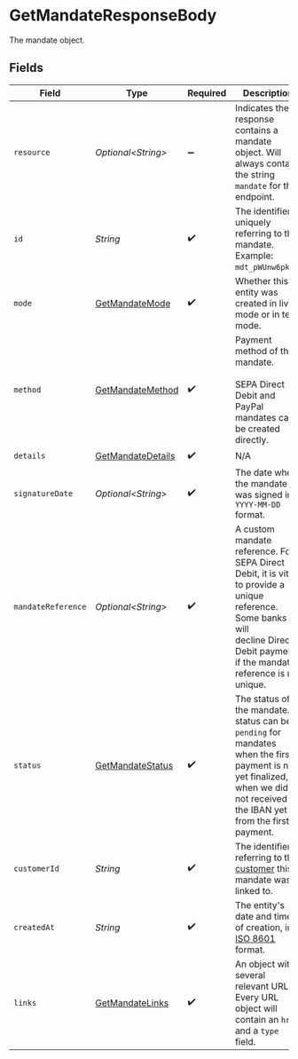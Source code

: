 # GetMandateResponseBody

The mandate object.


## Fields

| Field                                                                                                                                                                               | Type                                                                                                                                                                                | Required                                                                                                                                                                            | Description                                                                                                                                                                         | Example                                                                                                                                                                             |
| ----------------------------------------------------------------------------------------------------------------------------------------------------------------------------------- | ----------------------------------------------------------------------------------------------------------------------------------------------------------------------------------- | ----------------------------------------------------------------------------------------------------------------------------------------------------------------------------------- | ----------------------------------------------------------------------------------------------------------------------------------------------------------------------------------- | ----------------------------------------------------------------------------------------------------------------------------------------------------------------------------------- |
| `resource`                                                                                                                                                                          | *Optional\<String>*                                                                                                                                                                 | :heavy_minus_sign:                                                                                                                                                                  | Indicates the response contains a mandate object. Will always contain the string `mandate` for this endpoint.                                                                       |                                                                                                                                                                                     |
| `id`                                                                                                                                                                                | *String*                                                                                                                                                                            | :heavy_check_mark:                                                                                                                                                                  | The identifier uniquely referring to this mandate. Example: `mdt_pWUnw6pkBN`.                                                                                                       | mdt_5B8cwPMGnU                                                                                                                                                                      |
| `mode`                                                                                                                                                                              | [GetMandateMode](../../models/operations/GetMandateMode.md)                                                                                                                         | :heavy_check_mark:                                                                                                                                                                  | Whether this entity was created in live mode or in test mode.                                                                                                                       | live                                                                                                                                                                                |
| `method`                                                                                                                                                                            | [GetMandateMethod](../../models/operations/GetMandateMethod.md)                                                                                                                     | :heavy_check_mark:                                                                                                                                                                  | Payment method of the mandate.<br/><br/>SEPA Direct Debit and PayPal mandates can be created directly.                                                                              | directdebit                                                                                                                                                                         |
| `details`                                                                                                                                                                           | [GetMandateDetails](../../models/operations/GetMandateDetails.md)                                                                                                                   | :heavy_check_mark:                                                                                                                                                                  | N/A                                                                                                                                                                                 |                                                                                                                                                                                     |
| `signatureDate`                                                                                                                                                                     | *Optional\<String>*                                                                                                                                                                 | :heavy_check_mark:                                                                                                                                                                  | The date when the mandate was signed in `YYYY-MM-DD` format.                                                                                                                        | 2025-01-01                                                                                                                                                                          |
| `mandateReference`                                                                                                                                                                  | *Optional\<String>*                                                                                                                                                                 | :heavy_check_mark:                                                                                                                                                                  | A custom mandate reference. For SEPA Direct Debit, it is vital to provide a unique reference. Some banks will<br/>decline Direct Debit payments if the mandate reference is not unique. | ID-1023892                                                                                                                                                                          |
| `status`                                                                                                                                                                            | [GetMandateStatus](../../models/operations/GetMandateStatus.md)                                                                                                                     | :heavy_check_mark:                                                                                                                                                                  | The status of the mandate. A status can be `pending` for mandates when the first payment is not yet finalized, or<br/>when we did not received the IBAN yet from the first payment. | valid                                                                                                                                                                               |
| `customerId`                                                                                                                                                                        | *String*                                                                                                                                                                            | :heavy_check_mark:                                                                                                                                                                  | The identifier referring to the [customer](get-customer) this mandate was linked to.                                                                                                | cst_5B8cwPMGnU                                                                                                                                                                      |
| `createdAt`                                                                                                                                                                         | *String*                                                                                                                                                                            | :heavy_check_mark:                                                                                                                                                                  | The entity's date and time of creation, in [ISO 8601](https://en.wikipedia.org/wiki/ISO_8601) format.                                                                               | 2024-03-20T09:13:37.0Z                                                                                                                                                              |
| `links`                                                                                                                                                                             | [GetMandateLinks](../../models/operations/GetMandateLinks.md)                                                                                                                       | :heavy_check_mark:                                                                                                                                                                  | An object with several relevant URLs. Every URL object will contain an `href` and a `type` field.                                                                                   |                                                                                                                                                                                     |